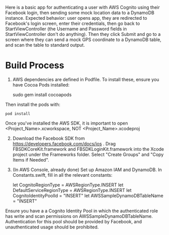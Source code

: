 Here is a basic app for authenticating a user with AWS Cognito using their Facebook login, then sending some mock location data to a DynamoDB instance. Expected behavior: user opens app, they are redirected to Facebook's login screen, enter their credentials, then go back to StartViewController (the Username and Password fields in StartViewController don't do anything). Then they click Submit and go to a screen where they can send a mock GPS coordinate to a DynamoDB table, and scan the table to standard output.

# Build Process
1. AWS dependencies are defined in Podfile. To install these, ensure you have Cocoa Pods installed:


    sudo gem install cocoapods

Then install the pods with:

    pod install

Once you've installed the AWS SDK, it is important to open <Project_Name>.xcworkspace, NOT <Project_Name>.xcodeproj

2. Download the Facebook SDK from https://developers.facebook.com/docs/ios . Drag FBSDKCoreKit.framework and FBSDKLoginKit.framework into the Xcode project under the Frameworks folder. Select "Create Groups" and "Copy Items if Needed".

3. (In AWS Console, already done) Set up Amazon IAM and DynamoDB. In Constants.swift, fill in all the relevant constants:


    let CognitoRegionType = AWSRegionType.INSERT
    let DefaultServiceRegionType = AWSRegionType.INSERT
    let CognitoIdentityPoolId = "INSERT"
    let AWSSampleDynamoDBTableName = "INSERT"

Ensure you have a a Cognito Identity Pool in which the authenticated role has write and scan permissions on AWSSampleDynamoDBTableName. Authentication for this pool should be provided by Facebook, and unauthenticated usage should be prohibited.

    

